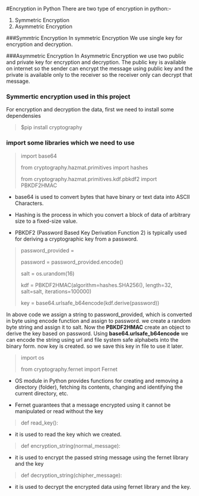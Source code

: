 #Encryption in Python
There are two type of encryption in python:-
1. Symmetric Encryption
2. Asymmetric Encryption

###Symmtric Encryption
In symmetric Encryption We use single key for encryption and decryption.

###Asymmetric Encryption
In Asymmetric Encryption we use two public and private key for encryption and decryption. The public key is available on internet so the sender can encrypt the message using public key and the private is available only to the receiver so the receiver only can decrypt that message.

### Symmertic encryption used in this project

For encryption and decryption the data, first we need to install some dependensies
> $pip install cryptography

### import some libraries which we need to use
> import base64
> 
> from cryptography.hazmat.primitives import hashes
> 
> from cryptography.hazmat.primitives.kdf.pbkdf2 import PBKDF2HMAC

- base64 is used to convert bytes that have binary or text data into ASCII Characters.

- Hashing is the process in which you convert a block of data of arbitrary size to a fixed-size value.

- PBKDF2 (Password Based Key Derivation Function 2) is typically used for deriving a cryptographic key from a password.

> 
> password_provided = <String>
> 
> password = password_provided.encode()
> 
> salt = os.urandom(16)
> 
> kdf = PBKDF2HMAC(algorithm=hashes.SHA256(),
                length=32,
                salt=salt,
                iterations=100000)
> 
> key = base64.urlsafe_b64encode(kdf.derive(password))

In above code we assign a string to password_provided, which is converted in byte using encode function and assign to password. we create a random byte string and assign it to salt. Now the **PBKDF2HMAC** create an object to derive the key based on password. Using **base64.urlsafe_b64encode** we can encode the string using url and file system safe alphabets into the binary form.
now key is created. so we save this key in file to use it later.

>import os
> 
>from cryptography.fernet import Fernet

- OS module in Python provides functions for creating and removing a directory (folder), fetching its contents, changing and identifying the current directory, etc.

- Fernet guarantees that a message encrypted using it cannot be manipulated or read without the key

> def read_key():

- it is used to read the key which we created.
> def encryption_string(normal_message):

- it is used to encrypt the passed string message using the fernet library and the key

>def decryption_string(chipher_message):

- it is used to decrypt the encrypted data using fernet library and the key.
